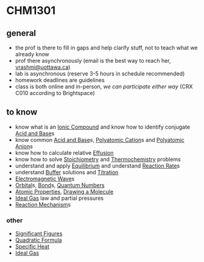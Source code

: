 # CHM1301

## general

- the prof is there to fill in gaps and help clarify stuff, not to teach what we already know
- prof there asynchronously (email is the best way to reach her, vrashmi@uottawa.ca)
- lab is asynchronous (reserve 3-5 hours in schedule recommended)
- homework deadlines are guidelines
- class is both online and in-person, *we can participate either way* (CRX C010 according to Brightspace)

## to know

- know what is an [Ionic Compound](Notes%20797754650f904ea69294e3a146c4d48f/Ionic%20Compound%203e249c4c15b44fe6a67d0ef692af5884.md) and know how to identify conjugate [Acid and Base](Notes%20797754650f904ea69294e3a146c4d48f/Acid%20and%20Base%207f0756ab520442c597b197155fa4062c.md)s
- know common [Acid and Base](Notes%20797754650f904ea69294e3a146c4d48f/Acid%20and%20Base%207f0756ab520442c597b197155fa4062c.md)s, [Polyatomic Cation](Notes%20797754650f904ea69294e3a146c4d48f/Polyatomic%20Cation%20dc6bfa2a484245a6bcbf512f7c3d123c.md)s and [Polyatomic Anion](Notes%20797754650f904ea69294e3a146c4d48f/Polyatomic%20Anion%200d435352f0e649f2bbe250a0b6004c48.md)s
- know how to calculate relative [Effusion](Notes%20797754650f904ea69294e3a146c4d48f/Effusion%209fa4e2e8321a4031ac340106edb2fdf4.md)
- know how to solve [Stoichiometry](Notes%20797754650f904ea69294e3a146c4d48f/Stoichiometry%20a398038171b54bd2ab9fe08da84b4c32.md) and [Thermochemistry](Notes%20797754650f904ea69294e3a146c4d48f/Thermochemistry%20087fa9b7ec174792ada1e94fb9b05a3a.md) problems
- understand and apply [Equilibrium](Notes%20797754650f904ea69294e3a146c4d48f/Equilibrium%20a8f9599f4a064c8b9f37ae20f90835c3.md) and understand [Reaction Rate](Notes%20797754650f904ea69294e3a146c4d48f/Reaction%20Rate%2015b549be89df4681b668a5c52d129a36.md)s
- understand [Buffer](Notes%20797754650f904ea69294e3a146c4d48f/Buffer%202b4195d93d3f49e9a749dfc58749802e.md) solutions and [Titration](Notes%20797754650f904ea69294e3a146c4d48f/Titration%20762f62478e8d40cd9b3d37618e0d5aa2.md)
- [Electromagnetic Wave](Notes%20797754650f904ea69294e3a146c4d48f/Electromagnetic%20Wave%209c989526af244e4f8d22ec72c535a026.md)s
- [Orbital](Notes%20797754650f904ea69294e3a146c4d48f/Orbital%2074492c814a0b487a8cda5b10fff8be03.md)s, [Bond](Notes%20797754650f904ea69294e3a146c4d48f/Bond%203e540ea0ab234eca9486d144a72f898e.md)s, [Quantum Numbers](Notes%20797754650f904ea69294e3a146c4d48f/Quantum%20Numbers%20d974cb98a52245e7b212aa7996ad502b.md)
- [Atomic Properties](Notes%20797754650f904ea69294e3a146c4d48f/Atomic%20Properties%20456d21da2f1e4083afad6684e4894e64.md), [Drawing a Molecule](Notes%20797754650f904ea69294e3a146c4d48f/Drawing%20a%20Molecule%201656b68fa32a4e1bbc645f1bccdfba4d.md)
- [Ideal Gas](Notes%20797754650f904ea69294e3a146c4d48f/Ideal%20Gas%205c4f3d38f82547718e4e6cf93752fb9f.md) law and partial pressures
- [Reaction Mechanism](Notes%20797754650f904ea69294e3a146c4d48f/Reaction%20Mechanism%20a3c426d2b5ff4b9e9b94e6ddbfed0215.md)s

### other

- [Significant Figures](Notes%20797754650f904ea69294e3a146c4d48f/Significant%20Figures%20da021e2555bf4f7ea8b1488a58c66385.md)
- [Quadratic Formula](Notes%20797754650f904ea69294e3a146c4d48f/Quadratic%20Formula%2013bea2fa271b46e2b2bbf9acf091309b.md)
- [Specific Heat](Notes%20797754650f904ea69294e3a146c4d48f/Specific%20Heat%209813cef918ef4b5fbee9419a59d216d5.md)
- [Ideal Gas](Notes%20797754650f904ea69294e3a146c4d48f/Ideal%20Gas%205c4f3d38f82547718e4e6cf93752fb9f.md)